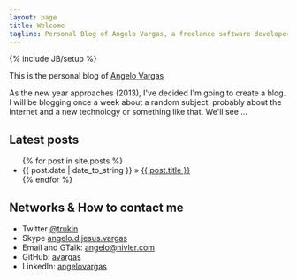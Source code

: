 ```yaml
---
layout: page
title: Welcome
tagline: Personal Blog of Angelo Vargas, a freelance software developer living in the states.
---
```

{% include JB/setup %}

This is the personal blog of [Angelo Vargas](http://twitter.com/trukin)


As the new year approaches (2013), I've decided I'm going to create a blog.  I will be blogging once a week about a random subject, probably about the Internet and a new technology or something like that. We'll see ...


## Latest posts
<ul class="posts">
  {% for post in site.posts %}
    <li><span>{{ post.date | date_to_string }}</span> &raquo; <a href="{{ BASE_PATH }}{{ post.url }}">{{ post.title }}</a></li>
  {% endfor %}
</ul>

## Networks & How to contact me
<ul class="social">
  <li class="twitter">Twitter <a href="http://twitter.com/trukin">@trukin</a></li>
  <li class="skype">Skype <a href="skype:angelo.d.jesus.vargas">angelo.d.jesus.vargas</a></li>
  <li class="email">Email and GTalk: <a href="mailto:angelo@nivler.com">angelo@nivler.com</a></li>
  <li class="github">GitHub: <a href="http://github.com/avargas">avargas</a></li>
  <li class="github">LinkedIn: <a href="http://www.linkedin.com/in/angelovargas">angelovargas</a></li>
</ul>